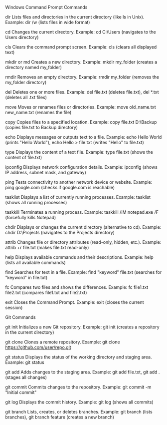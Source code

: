 Windows Command Prompt Commands

dir
Lists files and directories in the current directory (like ls in Unix).
Example: dir /w (lists files in wide format)

cd
Changes the current directory.
Example: cd C:\Users (navigates to the Users directory)

cls
Clears the command prompt screen.
Example: cls (clears all displayed text)

mkdir or md
Creates a new directory.
Example: mkdir my_folder (creates a directory named my_folder)

rmdir
Removes an empty directory.
Example: rmdir my_folder (removes the my_folder directory)

del
Deletes one or more files.
Example: del file.txt (deletes file.txt), del *.txt (deletes all .txt files)

move
Moves or renames files or directories.
Example: move old_name.txt new_name.txt (renames the file)

copy
Copies files to a specified location.
Example: copy file.txt D:\Backup (copies file.txt to Backup directory)

echo
Displays messages or outputs text to a file.
Example: echo Hello World (prints "Hello World"), echo Hello > file.txt (writes "Hello" to file.txt)

type
Displays the content of a text file.
Example: type file.txt (shows the content of file.txt)

ipconfig
Displays network configuration details.
Example: ipconfig (shows IP address, subnet mask, and gateway)

ping
Tests connectivity to another network device or website.
Example: ping google.com (checks if google.com is reachable)

tasklist
Displays a list of currently running processes.
Example: tasklist (shows all running processes)

taskkill
Terminates a running process.
Example: taskkill /IM notepad.exe /F (forcefully kills Notepad)

chdir
Displays or changes the current directory (alternative to cd).
Example: chdir D:\Projects (navigates to the Projects directory)

attrib
Changes file or directory attributes (read-only, hidden, etc.).
Example: attrib +r file.txt (makes file.txt read-only)

help
Displays available commands and their descriptions.
Example: help (lists all available commands)

find
Searches for text in a file.
Example: find "keyword" file.txt (searches for "keyword" in file.txt)

fc
Compares two files and shows the differences.
Example: fc file1.txt file2.txt (compares file1.txt and file2.txt)

exit
Closes the Command Prompt.
Example: exit (closes the current session)

Git Commands

git init
Initializes a new Git repository.
Example: git init (creates a repository in the current directory)

git clone
Clones a remote repository.
Example: git clone https://github.com/user/repo.git

git status
Displays the status of the working directory and staging area.
Example: git status

git add
Adds changes to the staging area.
Example: git add file.txt, git add . (stages all changes)

git commit
Commits changes to the repository.
Example: git commit -m "Initial commit"

git log
Displays the commit history.
Example: git log (shows all commits)

git branch
Lists, creates, or deletes branches.
Example: git branch (lists branches), git branch feature (creates a new branch)